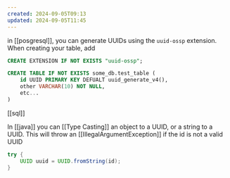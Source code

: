 ```yaml
---
created: 2024-09-05T09:13
updated: 2024-09-05T11:45
---
```

in [[posgresql]], you can generate UUIDs using the `uuid-ossp` extension. When creating your table, add 
```sql
CREATE EXTENSION IF NOT EXISTS "uuid-ossp";

CREATE TABLE IF NOT EXISTS some_db.test_table (
	id UUID PRIMARY KEY DEFUALT uuid_generate_v4(),
	other VARCHAR(10) NOT NULL,
	etc... 
)
```
[[sql]]

In [[java]] you can [[Type Casting]] an object to a UUID, or a string to a UUID. This will throw an [[IllegalArgumentException]] if the id is not a valid UUID
```java
try {
	UUID uuid = UUID.fromString(id);
}
```